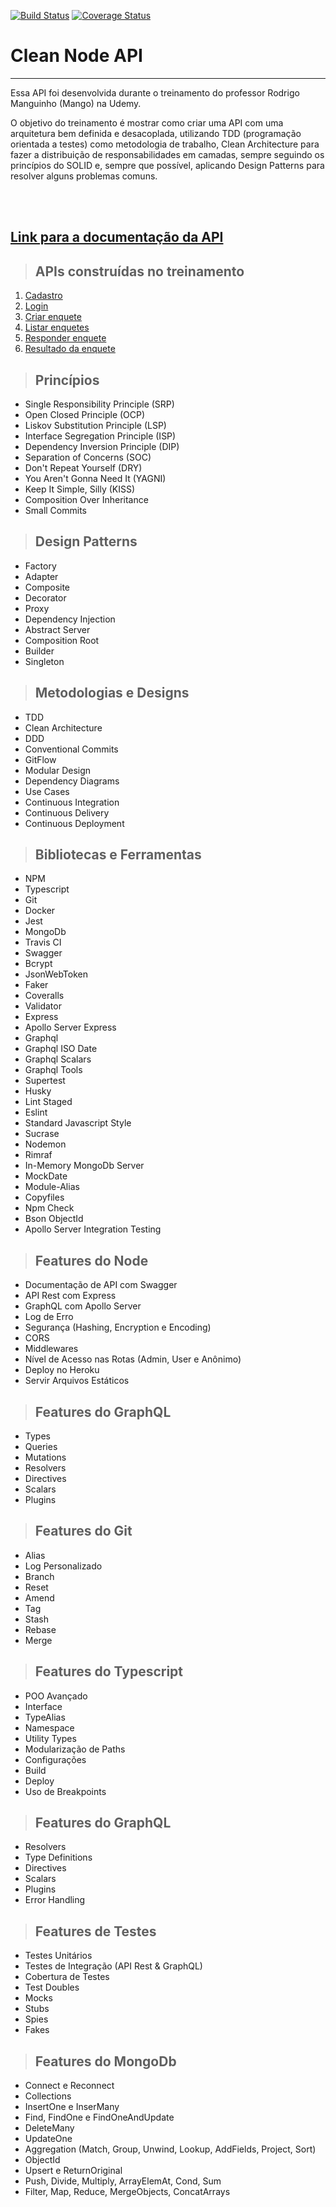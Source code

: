 [![Build Status](https://github.com/orodrigosouzadev/clean-node-api/actions/workflows/production.yml/badge.svg)](https://github.com/orodrigosouzadev/clean-node-api/actions/workflows/production.yml)
[![Coverage Status](https://coveralls.io/repos/github/orodrigosouzadev/clean-node-api/badge.svg)](https://coveralls.io/github/orodrigosouzadev/clean-node-api)

# **Clean Node API**

---

Essa API foi desenvolvida durante o treinamento do professor Rodrigo Manguinho (Mango) na Udemy.

O objetivo do treinamento é mostrar como criar uma API com uma arquitetura bem definida e desacoplada, utilizando TDD (programação orientada a testes) como metodologia de trabalho, Clean Architecture para fazer a distribuição de responsabilidades em camadas, sempre seguindo os princípios do SOLID e, sempre que possível, aplicando Design Patterns para resolver alguns problemas comuns.
<br /><br />

<br />

## [**Link para a documentação da API**](https://rsdev-surveys-api.herokuapp.com/api-docs/)

> ## APIs construídas no treinamento

1. [Cadastro](./requirements/signup.md)
2. [Login](./requirements/login.md)
3. [Criar enquete](./requirements/add-survey.md)
4. [Listar enquetes](./requirements/load-surveys.md)
5. [Responder enquete](./requirements/save-survey-result.md)
6. [Resultado da enquete](./requirements/load-survey-result.md)

> ## Princípios

- Single Responsibility Principle (SRP)
- Open Closed Principle (OCP)
- Liskov Substitution Principle (LSP)
- Interface Segregation Principle (ISP)
- Dependency Inversion Principle (DIP)
- Separation of Concerns (SOC)
- Don't Repeat Yourself (DRY)
- You Aren't Gonna Need It (YAGNI)
- Keep It Simple, Silly (KISS)
- Composition Over Inheritance
- Small Commits

> ## Design Patterns

- Factory
- Adapter
- Composite
- Decorator
- Proxy
- Dependency Injection
- Abstract Server
- Composition Root
- Builder
- Singleton

> ## Metodologias e Designs

- TDD
- Clean Architecture
- DDD
- Conventional Commits
- GitFlow
- Modular Design
- Dependency Diagrams
- Use Cases
- Continuous Integration
- Continuous Delivery
- Continuous Deployment

> ## Bibliotecas e Ferramentas

- NPM
- Typescript
- Git
- Docker
- Jest
- MongoDb
- Travis CI
- Swagger
- Bcrypt
- JsonWebToken
- Faker
- Coveralls
- Validator
- Express
- Apollo Server Express
- Graphql
- Graphql ISO Date
- Graphql Scalars
- Graphql Tools
- Supertest
- Husky
- Lint Staged
- Eslint
- Standard Javascript Style
- Sucrase
- Nodemon
- Rimraf
- In-Memory MongoDb Server
- MockDate
- Module-Alias
- Copyfiles
- Npm Check
- Bson ObjectId
- Apollo Server Integration Testing

> ## Features do Node

- Documentação de API com Swagger
- API Rest com Express
- GraphQL com Apollo Server
- Log de Erro
- Segurança (Hashing, Encryption e Encoding)
- CORS
- Middlewares
- Nível de Acesso nas Rotas (Admin, User e Anônimo)
- Deploy no Heroku
- Servir Arquivos Estáticos

> ## Features do GraphQL

- Types
- Queries
- Mutations
- Resolvers
- Directives
- Scalars
- Plugins

> ## Features do Git

- Alias
- Log Personalizado
- Branch
- Reset
- Amend
- Tag
- Stash
- Rebase
- Merge

> ## Features do Typescript

- POO Avançado
- Interface
- TypeAlias
- Namespace
- Utility Types
- Modularização de Paths
- Configurações
- Build
- Deploy
- Uso de Breakpoints

> ## Features do GraphQL

- Resolvers
- Type Definitions
- Directives
- Scalars
- Plugins
- Error Handling

> ## Features de Testes

- Testes Unitários
- Testes de Integração (API Rest & GraphQL)
- Cobertura de Testes
- Test Doubles
- Mocks
- Stubs
- Spies
- Fakes

> ## Features do MongoDb

- Connect e Reconnect
- Collections
- InsertOne e InserMany
- Find, FindOne e FindOneAndUpdate
- DeleteMany
- UpdateOne
- Aggregation (Match, Group, Unwind, Lookup, AddFields, Project, Sort)
- ObjectId
- Upsert e ReturnOriginal
- Push, Divide, Multiply, ArrayElemAt, Cond, Sum
- Filter, Map, Reduce, MergeObjects, ConcatArrays
